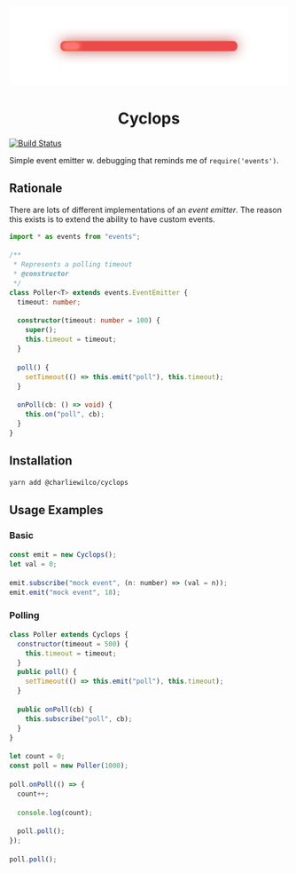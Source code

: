 <h6 align="center">
  <img src="./cyclops.svg" />
</h6>

<h1 align="center">Cyclops</h1>

[![Build Status](https://travis-ci.org/charliewilco/cyclops.svg?branch=master)](https://travis-ci.org/charliewilco/cyclops)

Simple event emitter w. debugging that reminds me of `require('events')`.

## Rationale

There are lots of different implementations of an _event emitter_. The reason this exists is to extend the ability to have custom events.

```typescript
import * as events from "events";

/**
 * Represents a polling timeout
 * @constructor
 */
class Poller<T> extends events.EventEmitter {
  timeout: number;

  constructor(timeout: number = 100) {
    super();
    this.timeout = timeout;
  }

  poll() {
    setTimeout(() => this.emit("poll"), this.timeout);
  }

  onPoll(cb: () => void) {
    this.on("poll", cb);
  }
}
```

## Installation

```sh
yarn add @charliewilco/cyclops
```

## Usage Examples

### Basic

```js
const emit = new Cyclops();
let val = 0;

emit.subscribe("mock event", (n: number) => (val = n));
emit.emit("mock event", 18);
```

### Polling

```js
class Poller extends Cyclops {
  constructor(timeout = 500) {
    this.timeout = timeout;
  }
  public poll() {
    setTimeout(() => this.emit("poll"), this.timeout);
  }

  public onPoll(cb) {
    this.subscribe("poll", cb);
  }
}

let count = 0;
const poll = new Poller(1000);

poll.onPoll(() => {
  count++;

  console.log(count);

  poll.poll();
});

poll.poll();
```
